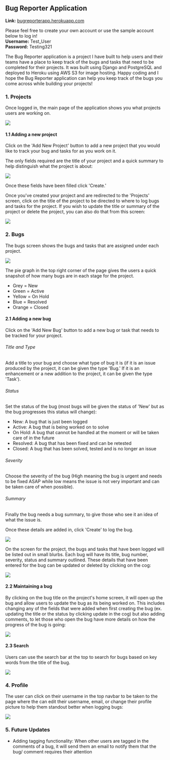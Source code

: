 ## Bug Reporter Application

**Link:** [bugreporterapp.herokuapp.com](https://bugreporterapp.herokuapp.com/)

Please feel free to create your own account or use the sample account below to log in! <br />
**Username:** Test_User <br />
**Password:** Testing321 <br />

The Bug Reporter application is a project I have built to help users and their teams have a place to keep track of the bugs and tasks that need to be completed for their projects. It was built using Django and PostgreSQL and deployed to Heroku using AWS S3 for image hosting. Happy coding and I hope the Bug Reporter application can help you keep track of the bugs you come across while building your projects!

<h3>1. Projects</h3>
<p>Once logged in, the main page of the application shows you what projects users are working on.</p>
<img src="./readme_img/project.jpg">

<h4>1.1 Adding a new project</h4>
<p>Click on the 'Add New Project' button to add a new project that you would like to track your bug and tasks for as you work on it.</p>

<p>The only fields required are the title of your project and a quick summary to help distinguish what the project is about:</p>
<img src="./readme_img/new_project.jpg">

<p>Once these fields have been filled click 'Create.'</p>

<p>Once you've created your project and are redirected to the 'Projects' screen, click on the title of the project to be directed to where to log bugs and tasks for the project. If you wish to update the title or summary of the project or delete the project, you can also do that from this screen:</p>
<img src="./readme_img/project_u_d.jpg">

<h3>2. Bugs</h3>
<p>The bugs screen shows the bugs and tasks that are assigned under each project.</p>
<img src="./readme_img/bug_screen.jpg">

<p>The pie graph in the top right corner of the page gives the users a quick snapshot of how many bugs are in each stage for the project.</p>
<ul>
<li>Grey = New</li>
<li>Green = Active</li>
<li>Yellow = On Hold</li>
<li>Blue = Resolved</li>
<li>Orange = Closed</li>
</ul>

<h4>2.1 Adding a new bug</h4>
<p>Click on the 'Add New Bug' button to add a new bug or task that needs to be tracked for your project.</p>

<h6>Title and Type</h6>
<p>Add a title to your bug and choose what type of bug it is (if it is an issue produced by the project, it can be given the type 'Bug.' If it is an enhancement or a new addition to the project, it can be given the type 'Task').</p>

<h6>Status</h6>
<p>Set the status of the bug (most bugs will be given the status of 'New' but as the bug progresses this status will change):</p>

<ul>
<li>New: A bug that is just been logged</li>
<li>Active: A bug that is being worked on to solve</li>
<li>On Hold: A bug that cannot be handled at the moment or will be taken care of in the future</li>
<li>Resolved: A bug that has been fixed and can be retested</li>
<li>Closed: A bug that has been solved, tested and is no longer an issue</li>
</ul>

<h6>Severity</h6>
<p>Choose the severity of the bug (High meaning the bug is urgent and needs to be fixed ASAP while low means the issue is not very important and can be taken care of when possible).</p>

<h6>Summary</h6>
<p>Finally the bug needs a bug summary, to give those who see it an idea of what the issue is.</p>

<p>Once these details are added in, click 'Create' to log the bug.</p>

<img src="./readme_img/new_bug.jpg">

<p>On the screen for the project, the bugs and tasks that have been logged will be listed out in small blurbs. Each bug will have its title, bug number, severity, status and summary outlined. These details that have been entered for the bug can be updated or deleted by clicking on the cog:</p>

<img src="./readme_img/bug_badge.jpg">

<h4>2.2 Maintaining a bug</h4>
<p>By clicking on the bug title on the project's home screen, it will open up the bug and allow users to update the bug as its being worked on. This includes changing any of the fields that were added when first creating the bug (ex. updating the title or the status by clicking update in the cog) but also adding comments, to let those who open the bug have more details on how the progress of the bug is going:</p>

<img src="./readme_img/bug_detail.jpg">

<h4>2.3 Search</h4>
<p>Users can use the search bar at the top to search for bugs based on key words from the title of the bug.</p>

<img src="./readme_img/search.jpg">

<h3>4. Profile</h3>
<p>The user can click on their username in the top navbar to be taken to the page where the can edit their username, email, or change their profile picture to help them standout better when logging bugs:</p>

<img src="./readme_img/profile.jpg">

<h3>5. Future Updates</h3>
<ul>
<li>Adding tagging functionality: When other users are tagged in the comments of a bug, it will send them an email to notify them that the bug/ comment requires their attention</li>
</ul>
